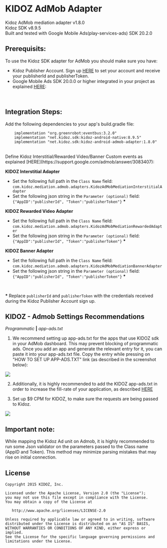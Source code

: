 




# KIDOZ AdMob Adapter
Kidoz AdMob mediation adapter v1.8.0 <BR>
Kidoz SDK v8.9.5 <BR>
Built and tested with Google Mobile Ads(play-services-ads) SDK 20.2.0 <BR>


## Prerequisits: ##
To use the Kidoz SDK adapter for AdMob you should make sure you have:
* Kidoz Publisher Account. Sign up [HERE](http://accounts.kidoz.net/publishers/register?utm_source=&utm_content=&utm_campaign=&utm_medium=) to set your account and receive your publisherId and publisherToken.
* Google Mobile Ads SDK 20.0.0 or higher integrated in your project as explained [HERE](https://developers.google.com/admob/android/quick-start):

</br>

## Integration Steps: ##
Add the following dependencies to your app's build.gradle file:
```
    implementation "org.greenrobot:eventbus:3.2.0"
    implementation "net.kidoz.sdk:kidoz-android-native:8.9.5"
    implementation "net.kidoz.sdk:kidoz-android-admob-adapter:1.8.0"
```

<BR>
Define Kidoz Interstitial/Rewarded Video/Banner Custom events as explained [HERE](https://support.google.com/admob/answer/3083407):
 
**KIDOZ Interstitial Adapter**
* Set the following full path in the `Class Name` field: </br>
`com.kidoz.mediation.admob.adapters.KidozAdMobMediationInterstitialAdapter`
* Set the following json string in the `Parameter (optional)` field: </br>
`{"AppID":"publisherId", "Token":"publisherToken"}` <B>*</B>

**KIDOZ Rewarded Video Adapter**
* Set the following full path in the `Class Name` field: </br>
`com.kidoz.mediation.admob.adapters.KidozAdMobMediationRewardedAdapter`
* Set the following json string in the `Parameter (optional)` field: </br>
`{"AppID":"publisherId", "Token":"publisherToken"}` <B>*</B>

**KIDOZ Banner Adapter**
* Set the following full path in the `Class Name` field: </br>
`com.kidoz.mediation.admob.adapters.KidozAdMobMediationBannerAdapter`
* Set the following json string in the `Parameter (optional)` field: </br>
`{"AppID":"publisherId", "Token":"publisherToken"}` <B>*</B>
</br>

<B>*</B> Replace `publisherId` and `publisherToken` with the credentials received during the Kidoz Publisher Account sign up.


## KIDOZ - Admob Settings Recommendations ##

_Programmatic_ **|** _app-ads.txt_

1. We recommend setting up app-ads.txt for the apps that use KIDOZ sdk in your AdMob dashboard. This may prevent blocking of programmatic ads.
Once you add an app and generate the relevant entry for it, you can paste it into your app-ads.txt file. Copy the entry while pressing on "HOW TO SET UP APP-ADS.TXT" link (as described in the screenshot below):

<p align="left">
  <img src="https://cdn.kidoz.net/new/sdk/GITHUB_GRAPHICS/KIDOZ_SDK_Documentaions/admob_app_ads_txt2.png" />
</p>

2. Additionally, it is highly recommended to add the KIDOZ app-ads.txt in order to increase the fill-rate of your application, as described [HERE](https://kidoz.net/introappadstext)

3. Set up $9 CPM for KIDOZ, to make sure the requests are being passed to Kidoz.

<p align="left">
  <img src="https://cdn.kidoz.net/new/sdk/GITHUB_GRAPHICS/KIDOZ_SDK_Documentaions/admob_adsources_waterfall.png" />
</p>

## Important note: ##
While mapping the Kidoz Ad unit on Admob, it is highly recommended to run some Json validator on the parameters passed to the Class name (AppID and Token). This method may minimize parsing mistakes that may rise on initial connection.


License
--------

    Copyright 2015 KIDOZ, Inc.

    Licensed under the Apache License, Version 2.0 (the "License");
    you may not use this file except in compliance with the License.
    You may obtain a copy of the License at

       http://www.apache.org/licenses/LICENSE-2.0

    Unless required by applicable law or agreed to in writing, software
    distributed under the License is distributed on an "AS IS" BASIS,
    WITHOUT WARRANTIES OR CONDITIONS OF ANY KIND, either express or implied.
    See the License for the specific language governing permissions and
    limitations under the License.

